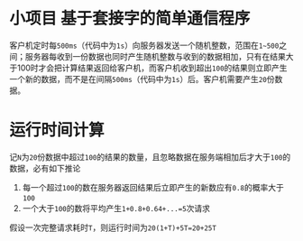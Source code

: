 # 小项目 基于套接字的简单通信程序

客户机定时每`500ms`（代码中为`1s`）向服务器发送一个随机整数，范围在`1~500`之间；服务器每收到一份数据也同时产生随机整数与收到的数据相加，只有在结果大于100时才会把计算结果返回给客户机，而客户机收到超出`100`的结果则立即产生一个新的数据，而不是在间隔`500ms`（代码中为`1s`）后。客户机需要产生`20`份数据。

# 运行时间计算

记`N`为`20`份数据中超过`100`的结果的数量，且忽略数据在服务端相加后才大于`100`的数据，必有如下推论

1. 每一个超过`100`的数在服务器返回结果后立即产生的新数应有`0.8`的概率大于`100`
2. 一个大于`100`的数将平均产生`1+0.8+0.64+...=5`次请求

假设一次完整请求耗时`T`，则运行时间为`20(1+T)+5T=20+25T`
